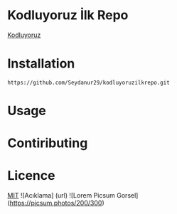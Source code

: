 # Kodluyoruz İlk Repo
[Kodluyoruz](https://kodluyoruz.org)

# Installation
```
https://github.com/Seydanur29/kodluyoruzilkrepo.git
```
# Usage

# Contiributing

# Licence
[MIT](https://kodluyoruz.org)
![Acıklama] (url)
![Lorem Picsum Gorsel] (https://picsum.photos/200/300)
